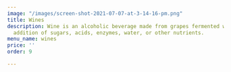 ```yaml
---
image: "/images/screen-shot-2021-07-07-at-3-14-16-pm.png"
title: Wines
description: Wine is an alcoholic beverage made from grapes fermented without the
  addition of sugars, acids, enzymes, water, or other nutrients.
menu_name: wines
price: ''
order: 9

---
```

